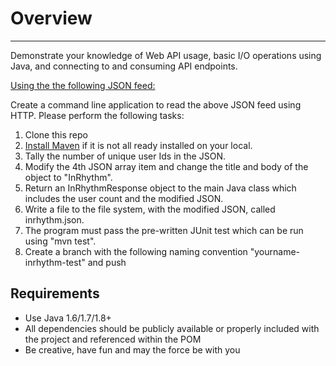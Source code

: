 # Overview
-----------------------------------------------------------------------------------------------------------------------------------
Demonstrate your knowledge of Web API usage, basic I/O operations using Java, and connecting to and consuming API endpoints.

[Using the the following JSON feed:](http://jsonplaceholder.typicode.com/posts)

Create a command line application to read the above JSON feed using HTTP. Please perform the following tasks:

1. Clone this repo
2. [Install Maven](https://maven.apache.org/index.html) if it is not all ready installed on your local. 
3. Tally the number of unique user Ids in the JSON.
4. Modify the 4th JSON array item and change the title and body of the object to "InRhythm". 
5. Return an InRhythmResponse object to the main Java class which includes the user count and the modified JSON.
6. Write a file to the file system, with the modified JSON, called inrhythm.json.
7. The program must pass the pre-written JUnit test which can be run using "mvn test".
8. Create a branch with the following naming convention "yourname-inrhythm-test" and push

## Requirements
- Use Java 1.6/1.7/1.8+
- All dependencies should be publicly available or properly included with the project and referenced within the POM
- Be creative, have fun and may the force be with you

